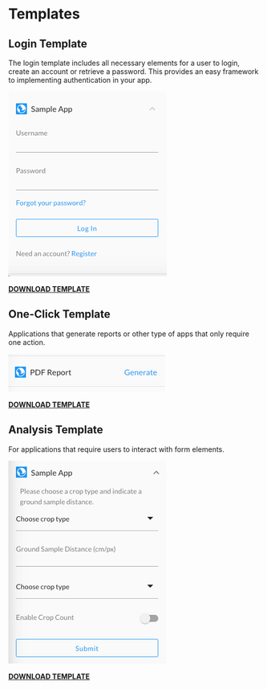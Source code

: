 # Templates

## Login Template

The login template includes all necessary elements for a user to login, create an account or retrieve a password. This provides an easy framework to implementing authentication in your app.

![](../../../.gitbook/assets/login-template.jpg)

[**DOWNLOAD TEMPLATE**](https://github.com/dronedeploy/DroneDeploy-App-Market/releases/download/v1.3/dronedeploy-app-full.zip)

## One-Click Template

Applications that generate reports or other type of apps that only require one action.

![](../../../.gitbook/assets/generate-template.jpg)

[**DOWNLOAD TEMPLATE**](https://github.com/dronedeploy/DroneDeploy-App-Market/releases/download/v1.3/dronedeploy-app-one-click.zip)

## Analysis Template

For applications that require users to interact with form elements.

![](../../../.gitbook/assets/analysis-template.jpg)

[**DOWNLOAD TEMPLATE**](https://github.com/dronedeploy/DroneDeploy-App-Market/releases/download/v1.3/dronedeploy-app-input.zip)
